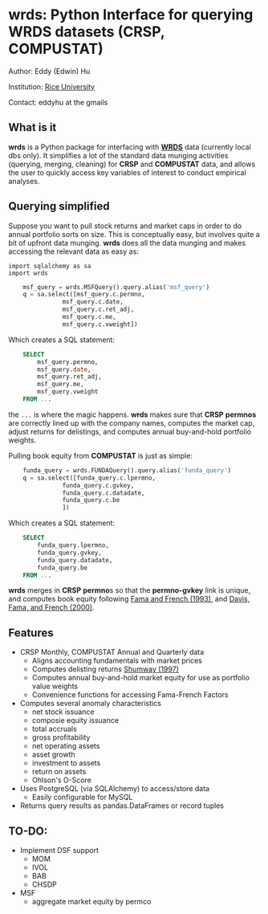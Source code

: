 # wrds: Python Interface for querying WRDS datasets (CRSP, COMPUSTAT)

Author: Eddy (Edwin) Hu

Institution: [Rice University](http://business.rice.edu)

Contact: eddyhu at the gmails

## What is it
**wrds** is a Python package for interfacing with [**WRDS**](http://wrds.wharton.upenn.edu) data (currently local dbs only). It simplifies a lot of the standard data munging activities (querying, merging, cleaning) for **CRSP** and **COMPUSTAT** data, and allows the user to quickly access key variables of interest to conduct empirical analyses.

## Querying simplified ##
Suppose you want to pull stock returns and market caps in order to do annual portfolio sorts on size. This is conceptually easy, but involves quite a bit of upfront data munging. **wrds** does all the data munging and makes accessing the relevant data as easy as:

	import sqlalchemy as sa
	import wrds

```python
	msf_query = wrds.MSFQuery().query.alias('msf_query')
	q = sa.select([msf_query.c.permno,
               msf_query.c.date,
               msf_query.c.ret_adj,
               msf_query.c.me,
               msf_query.c.vweight])
```
Which creates a SQL statement:

```sql
	SELECT
		msf_query.permno,
		msf_query.date,
		msf_query.ret_adj,
		msf_query.me,
		msf_query.vweight
	FROM ...
```

the `...` is where the magic happens. **wrds** makes sure that **CRSP** **permnos** are correctly lined up with the company names, computes the market cap, adjust returns for delistings, and computes annual buy-and-hold portfolio weights.

Pulling book equity from **COMPUSTAT** is just as simple:

```python
	funda_query = wrds.FUNDAQuery().query.alias('funda_query')
	q = sa.select([funda_query.c.lpermno,
               funda_query.c.gvkey,
               funda_query.c.datadate,
               funda_query.c.be
               ])
```
Which creates a SQL statement:

```sql
	SELECT
		funda_query.lpermno,
		funda_query.gvkey,
		funda_query.datadate,
		funda_query.be
	FROM ...
```

**wrds** merges in **CRSP** **permno**s so that the **permno-gvkey** link is unique, and computes book equity following [Fama and French (1993)](http://www.sciencedirect.com/science/article/pii/0304405X93900235), and [Davis, Fama, and French (2000)](http://onlinelibrary.wiley.com/doi/10.1111/0022-1082.00209/abstract).

## Features
- CRSP Monthly, COMPUSTAT Annual and Quarterly data
	- Aligns accounting fundamentals with market prices
	- Computes delisting returns [Shumway (1997)](http://onlinelibrary.wiley.com/doi/10.1111/j.1540-6261.1997.tb03818.x/abstract)
	- Computes annual buy-and-hold market equity for use as portfolio value weights
	- Convenience functions for accessing Fama-French Factors
- Computes several anomaly characteristics
	- net stock issuance
	- composie equity issuance
	- total accruals
	- gross profitability
	- net operating assets
	- asset growth
	- investment to assets
	- return on assets
	- Ohlson's O-Score
- Uses PostgreSQL (via SQLAlchemy) to access/store data
	- Easily configurable for MySQL
- Returns query results as pandas.DataFrames or record tuples

## TO-DO:
- Implement DSF support
	- MOM
	- IVOL
	- BAB
	- CHSDP
- MSF
	- aggregate market equity by permco
